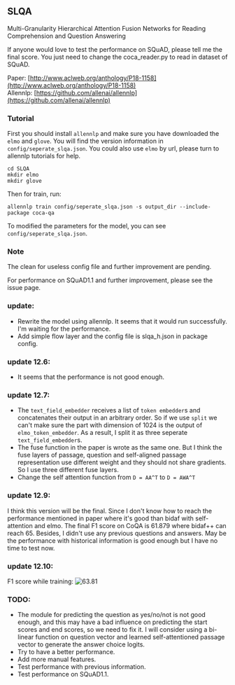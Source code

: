 ## SLQA

Multi-Granularity Hierarchical Attention Fusion Networks
for Reading Comprehension and Question Answering    

If anyone would love to test the performance on SQuAD, please tell me the final score. 
You just need to change the coca_reader.py to read in dataset of SQuAD.  

Paper: [http://www.aclweb.org/anthology/P18-1158](http://www.aclweb.org/anthology/P18-1158)  
Allennlp: [https://github.com/allenai/allennlp](https://github.com/allenai/allennlp)  

### Tutorial

First you should install `allennlp` and make sure you have downloaded the `elmo` and `glove`. You will find the version information in `config/seperate_slqa.json`. You could also use `elmo` by url, please turn to allennlp tutorials for help.  
```
cd SLQA
mkdir elmo  
mkdir glove
```  
Then for train, run:  
```
allennlp train config/seperate_slqa.json -s output_dir --include-package coca-qa
```
To modified the parameters for the model, you can see `config/seperate_slqa.json`.

### Note

The clean for useless config file and further improvement are pending.

For performance on SQuAD1.1 and further improvement, please see the issue page.

### update:
- Rewrite the model using allennlp. It seems that it would run successfully. I'm waiting for the performance. 
- Add simple flow layer and the config file is slqa_h.json in package config.

### update 12.6:
- It seems that the performance is not good enough.

### update 12.7:  
- The `text_field_embedder` receives a list of `token embedder`s and concatenates their output in an arbitrary order. So if we use `split` we can't make sure the part with dimension of 1024 is the output of `elmo_token_embedder`. As a result, I split it as three seperate `text_field_embedder`s.
- The fuse function in the paper is wrote as the same one. But I think the fuse layers of passage, question and self-aligned passage representation use different weight and they should not share gradients. So I use three different fuse layers.
- Change the self attention function from `D = AA^T` to `D = AWA^T`

### update 12.9:  
I think this version will be the final. Since I don't know how to reach the performance mentioned in paper where it's good than bidaf with self-attention and elmo.  The final F1 score on CoQA is 61.879 where bidaf++ can reach 65.  Besides, I didn't use any previous questions and answers. May be the performance with historical information is good enough but I have no time to test now.

### update 12.10:
F1 score while training:
![63.81](img/TIM截图20181210100021.png)

### TODO:  
- The module for predicting the question as yes/no/not is not good enough, and this may have a bad influence on predicting the start scores and end scores, so we need to fix it. I will consider using a bi-linear function on question vector and learned self-attentioned passage vector to generate the answer choice logits.
- Try to have a better performance.
- Add more manual features.
- Test performance with previous information.
- Test performance on SQuAD1.1.
